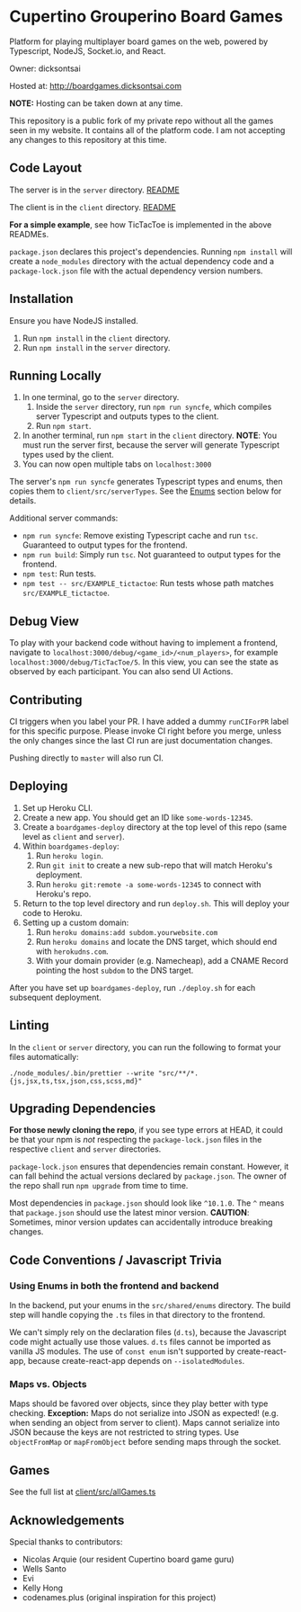# Cupertino Grouperino Board Games

Platform for playing multiplayer board games on the web, powered by Typescript,
NodeJS, Socket.io, and React.

Owner: dicksontsai

Hosted at: http://boardgames.dicksontsai.com

**NOTE:** Hosting can be taken down at any time.

This repository is a public fork of my private repo without all the games seen
in my website. It contains all of the platform code. I am not accepting any
changes to this repository at this time.

## Code Layout

The server is in the `server` directory. [README](server/src/README.md)

The client is in the `client` directory. [README](client/src/README.md)

**For a simple example**, see how TicTacToe is implemented in the above READMEs.

`package.json` declares this project's dependencies. Running `npm install` will
create a `node_modules` directory with the actual dependency code and a
`package-lock.json` file with the actual dependency version numbers.

## Installation

Ensure you have NodeJS installed.

1. Run `npm install` in the `client` directory.
1. Run `npm install` in the `server` directory.

## Running Locally

1. In one terminal, go to the `server` directory.
   1. Inside the `server` directory, run `npm run syncfe`, which compiles server
      Typescript and outputs types to the client.
   1. Run `npm start`.
1. In another terminal, run `npm start` in the `client` directory.
   **NOTE**: You must run the server first, because the server will generate Typescript types used by the client.
1. You can now open multiple tabs on `localhost:3000`

The server's `npm run syncfe` generates Typescript types and enums, then copies them
to `client/src/serverTypes`. See the [Enums](#enums) section below for details.

Additional server commands:

- `npm run syncfe`: Remove existing Typescript cache and run `tsc`. Guaranteed to output types for the frontend.
- `npm run build`: Simply run `tsc`. Not guaranteed to output types for the frontend.
- `npm test`: Run tests.
- `npm test -- src/EXAMPLE_tictactoe`: Run tests whose path matches `src/EXAMPLE_tictactoe`.

## Debug View

To play with your backend code without having to implement a frontend, navigate
to `localhost:3000/debug/<game_id>/<num_players>`, for example
`localhost:3000/debug/TicTacToe/5`. In this view, you can see the state as
observed by each participant. You can also send UI Actions.

## Contributing

CI triggers when you label your PR. I have added a dummy `runCIForPR` label for
this specific purpose. Please invoke CI right before you merge, unless the
only changes since the last CI run are just documentation changes.

Pushing directly to `master` will also run CI.

## Deploying

1. Set up Heroku CLI.
1. Create a new app. You should get an ID like `some-words-12345`.
1. Create a `boardgames-deploy` directory at the top level of this repo (same level as `client` and `server`).
1. Within `boardgames-deploy`:
   1. Run `heroku login`.
   1. Run `git init` to create a new sub-repo that will match Heroku's deployment.
   1. Run `heroku git:remote -a some-words-12345` to connect with Heroku's repo.
1. Return to the top level directory and run `deploy.sh`. This will deploy your code to Heroku.
1. Setting up a custom domain:
   1. Run `heroku domains:add subdom.yourwebsite.com`
   1. Run `heroku domains` and locate the DNS target, which should end with `herokudns.com`.
   1. With your domain provider (e.g. Namecheap), add a CNAME Record pointing the host `subdom` to the DNS target.

After you have set up `boardgames-deploy`, run `./deploy.sh` for each subsequent deployment.

## Linting

In the `client` or `server` directory, you can run the following to format your
files automatically:

    ./node_modules/.bin/prettier --write "src/**/*.{js,jsx,ts,tsx,json,css,scss,md}"

## Upgrading Dependencies

**For those newly cloning the repo**, if you see type errors at HEAD, it could
be that your npm is _not_ respecting the `package-lock.json` files in the
respective `client` and `server` directories.

`package-lock.json` ensures that dependencies remain constant. However, it can
fall behind the actual versions declared by `package.json`. The owner of the
repo shall run `npm upgrade` from time to time.

Most dependencies in `package.json` should look like `^10.1.0`. The `^` means
that `package.json` should use the latest minor version. **CAUTION**: Sometimes,
minor version updates can accidentally introduce breaking changes.

## Code Conventions / Javascript Trivia

### <a id="enums"></a> Using Enums in both the frontend and backend

In the backend, put your enums in the `src/shared/enums` directory. The build
step will handle copying the `.ts` files in that directory to the frontend.

We can't simply rely on the declaration files (`d.ts`), because the Javascript
code might actually use those values. `d.ts` files cannot be imported as
vanilla JS modules. The use of `const enum` isn't supported by create-react-app,
because create-react-app depends on `--isolatedModules`.

### Maps vs. Objects

Maps should be favored over objects, since they play better with type checking.
**Exception:** Maps do not serialize into JSON as expected! (e.g. when sending
an object from server to client). Maps cannot serialize into JSON because the
keys are not restricted to string types. Use `objectFromMap` or `mapFromObject`
before sending maps through the socket.

## Games

See the full list at [client/src/allGames.ts](client/src/allGames.ts)

## Acknowledgements

Special thanks to contributors:

- Nicolas Arquie (our resident Cupertino board game guru)
- Wells Santo
- Evi
- Kelly Hong
- codenames.plus (original inspiration for this project)
